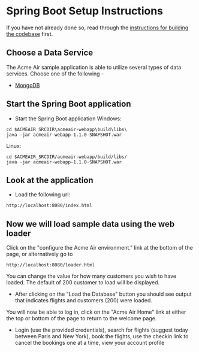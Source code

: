 # Spring Boot Setup Instructions 

If you have not already done so, read through the [instructions for building the codebase](Build_Instructions.md) first. 


## Choose a Data Service
The Acme Air sample application is able to utilize several types of data services. 
Choose one of the following -
* [MongoDB](SpringBoot_to_Mongo_Instructions.md)



## Start the Spring Boot application

* Start the Spring Boot application
Windows:
```text
cd $ACMEAIR_SRCDIR\acmeair-webapp\build\libs\
java -jar acmeair-webapp-1.1.0-SNAPSHOT.war
```

Linux:
```text
cd $ACMEAIR_SRCDIR/acmeair-webapp/build/libs/
java -jar acmeair-webapp-1.1.0-SNAPSHOT.war
```

## Look at the application
* Load the following url:
```text
http://localhost:8080/index.html
```


## Now we will load sample data using the web loader

Click on the "configure the Acme Air environment." link at the bottom of the page, or alternatively go to 
```text
http://localhost:8080/loader.html
```

You can change the value for how many customers you wish to have loaded.  The default of 200 customer to load will be displayed. 
* After clicking on the "Load the Database" button you should see output that indicates flights and customers (200) were loaded. 


You will now be able to log in, click on the "Acme Air Home" link at either the top or bottom of the page to return to the welcome page. 

* Login (use the provided credentials), search for flights (suggest today between Paris and New York), book the flights, use the checkin link to cancel the bookings one at a time, view your account profile


